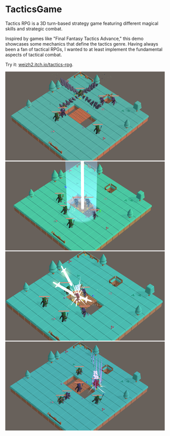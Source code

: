 # TacticsGame
Tactics RPG is a 3D turn-based strategy game featuring different magical skills and strategic combat.


Inspired by games like "Final Fantasy Tactics Advance," this demo showcases some mechanics that define the tactics genre.
Having always been a fan of tactical RPGs, I wanted to at least implement the fundamental aspects of tactical combat.


Try it: [weizh2.itch.io/tactics-rpg](weizh2.itch.io/tactics-rpg).

![image1](Images/img1.png)
![image2](Images/img2.png)
![image3](Images/img3.png)
![image4](Images/img4.png)
